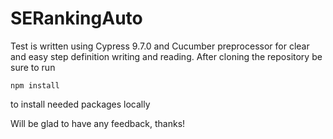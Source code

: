 # SERankingAuto

Test is written using Cypress 9.7.0 and Cucumber preprocessor for clear and easy step definition writing and reading.
After cloning the repository be sure to run 
```
npm install 
```
to install needed packages locally

Will be glad to have any feedback, thanks!
